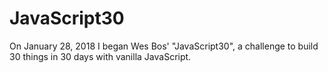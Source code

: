 # JavaScript30
On January 28, 2018 I began Wes Bos' "JavaScript30", a challenge to build 30 things in 30 days with vanilla JavaScript.
